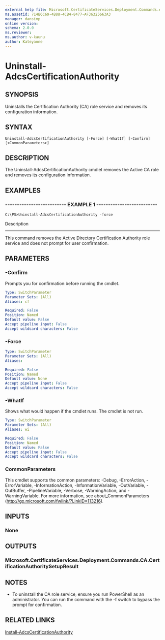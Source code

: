 ```yaml
---
external help file: Microsoft.CertificateServices.Deployment.Commands.dll-Help.xml
ms.assetid: 714B6C69-4B88-4CB4-8477-AF36325663A3
manager: dansimp
online version: 
schema: 2.0.0
ms.reviewer:
ms.author: v-kaunu
author: Kateyanne
---
```


# Uninstall-AdcsCertificationAuthority

## SYNOPSIS
Uninstalls the Certification Authority (CA) role service and removes its configuration information.

## SYNTAX

```
Uninstall-AdcsCertificationAuthority [-Force] [-WhatIf] [-Confirm] [<CommonParameters>]
```

## DESCRIPTION
The Uninstall-AdcsCertificationAuthority cmdlet removes the Active CA role and removes its configuration information.

## EXAMPLES

### -------------------------- EXAMPLE 1 --------------------------
```
C:\PS>Uninstall-AdcsCertificationAuthority -force
```

Description

-----------

This command removes the Active Directory Certification Authority role service and does not prompt for user confirmation.

## PARAMETERS

### -Confirm
Prompts you for confirmation before running the cmdlet.

```yaml
Type: SwitchParameter
Parameter Sets: (All)
Aliases: cf

Required: False
Position: Named
Default value: False
Accept pipeline input: False
Accept wildcard characters: False
```

### -Force
```yaml
Type: SwitchParameter
Parameter Sets: (All)
Aliases: 

Required: False
Position: Named
Default value: None
Accept pipeline input: False
Accept wildcard characters: False
```

### -WhatIf
Shows what would happen if the cmdlet runs.
The cmdlet is not run.

```yaml
Type: SwitchParameter
Parameter Sets: (All)
Aliases: wi

Required: False
Position: Named
Default value: False
Accept pipeline input: False
Accept wildcard characters: False
```

### CommonParameters
This cmdlet supports the common parameters: -Debug, -ErrorAction, -ErrorVariable, -InformationAction, -InformationVariable, -OutVariable, -OutBuffer, -PipelineVariable, -Verbose, -WarningAction, and -WarningVariable. For more information, see about_CommonParameters (http://go.microsoft.com/fwlink/?LinkID=113216).

## INPUTS

### None

## OUTPUTS

### Microsoft.CertificateServices.Deployment.Commands.CA.CertificationAuthoritySetupResult

## NOTES
* To uninstall the CA role service, ensure you run PowerShell as an administrator. You can run the command with the -f switch to bypass the prompt for confirmation.

## RELATED LINKS

[Install-AdcsCertificationAuthority](./Install-AdcsCertificationAuthority.md)

